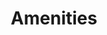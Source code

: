 ---
title: 'Amenities'
longTitle: null
tagline: 'Find Your Perfect Cafe Experience - Explore Our Amenities'
url: '/amenities/'
type: 'page'
navigation: false
image:
  src: '/assets/image.jpg'
  alt: 'An image showcasing My Page.'
  width: 400
  height: 300
head:
  title: 'Amenities : Explore Cafés and Coffee Blends Across Tyne & Wear'
  meta:
    - name: 'keywords'
      content: 'café finder, coffee shop locator, café reviews, café events, café news, speciality coffee, café blog, coffee culture'
    - name: 'robots'
      content: 'index, follow'
    - name: 'author'
      content: 'Chris Prusakiewicz with ChatGPT'
    - name: 'copyright'
      content: '© 2023 The Coffee Detectives'
---
